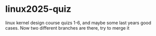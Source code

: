 # linux2025-quiz
linux kernel design course quizs 1-6, and maybe some last years good cases.
Now two different branches are there, try to merge it
